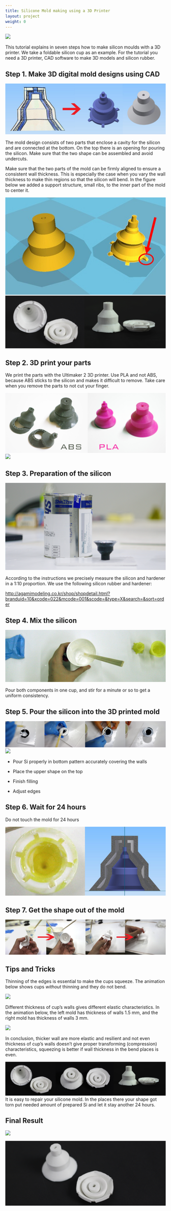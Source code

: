 ```yaml
---
title: Silicone Mold making using a 3D Printer
layout: project
weight: 0
---
```


![](<img/2.gif>)

This tutorial explains in seven steps how to make silicon moulds with a 3D printer. We take a foldable silicon cup as an example. For the tutorial you need a 3D printer, CAD software to make 3D models and silicon rubber. 

Step 1. Make 3D digital mold designs using CAD
----------------------------------------------

![](<img/1.jpg>)

The mold design consists of two parts that enclose a cavity for the silicon and are connected at the bottom. On the top there is an opening for pouring the silicon. Make sure that the two shape can be assembled and avoid undercuts. 


Make sure that the two parts of the mold can be firmly aligned to ensure a consistent wall thickness. This is especially the case when you vary the wall thickness to make thin regions so that the silicon will bend. In the figure below we added a support structure, small ribs, to the inner part of the mold to center it. 

![](<img/8.jpg>)
![](<img/12.jpg>)

Step 2. 3D print your parts
------------------------------

We print the parts with the Ultimaker 2 3D printer. Use PLA and not ABS, because ABS sticks to the silicon and makes it difficult to remove. Take care when you remove the parts to not cut your finger.
 
![](<img/3.jpg>)
![](<img/11.jpg>)




Step 3. Preparation of the silicon
--------------------------------
![](<img/6.jpg>)


According to the instructions we precisely measure the silicon and hardener in a 1:10 proportion. We use the following silicon rubber and hardener:

http://agamimodeling.co.kr/shop/shopdetail.html?branduid=10&xcode=022&mcode=001&scode=&type=X&search=&sort=order




Step 4. Mix the silicon
------------------------
![](<img/4.jpg>)


Pour both components in one cup, and stir for a minute or so to get a uniform consistency.


Step 5. Pour the silicon into the 3D printed mold
-------------------------------------------
![](<img/5.jpg>)
![](<img/7.jpg>)

-   Pour Si properly in bottom pattern accurately covering the walls

-   Place the upper shape on the top

-   Finish filling

-   Adjust edges



Step 6. Wait for 24 hours
-----------------------------

Do not touch the mold for 24 hours

![](<img/9.jpg>)

Step 7. Get the shape out of the mold
--------------------------------------

![](<img/10.jpg>)

Tips and Tricks
--------------------------------------
Thinning of the edges is essential to make the cups squeeze. The animation below shows cups *without* thinning and they do not bend.

![](<img/1.gif>)

Different thickness of cup’s walls gives different elastic characteristics. In the animation below, the left mold has thickness of walls 1.5 mm, and the right mold has thickness of walls 3 mm. 

![](<img/2.gif>)

In conclusion, thicker wall are more elastic and resilient and not even thickness of cup’s walls doesn’t give proper transforming (compression) characteristics, squeezing is better if wall thickness in the bend places is even.


![](<img/13.jpg>)
It is easy to repair your silicone mold. In the places there your shape got torn put needed amount of prepared Si and let it stay another 24 hours.

Final Result
----------------------------------------------

![](<img/3.gif>)

![](<img/14.jpg>)

